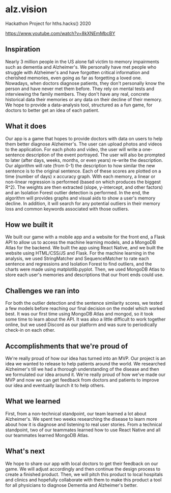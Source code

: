 # alz.vision
Hackathon Project for hths.hacks() 2020

https://www.youtube.com/watch?v=8kXNEmMbcBY

## Inspiration
Nearly 3 million people in the US alone fall victim to memory impairments such as dementia and Alzheimer's. We personally have met people who struggle with Alzheimer's and have forgotten critical information and cherished memories, even going as far as forgetting a loved one.
Nowadays, when doctors diagnose patients, they don't personally know the person and have never met them before. They rely on mental tests and interviewing the family members. They don't have any real, concrete historical data their memories or any data on their decline of their memory. We hope to provide a data-analysis tool, structured as a fun game, for doctors to better get an idea of each patient.

## What it does
Our app is a game that hopes to provide doctors with data on users to help them better diagnose Alzheimer's. The user can upload photos and videos to the application. For each photo and video, the user will write a one-sentence description of the event portrayed. The user will also be prompted to later (after days, weeks, months, or even years) re-write the description. Our algorithm will rate (from 0-1) the description to how similar the new sentence is to the original sentence. Each of these scores are plotted on a time (number of days) x accuracy graph. With each memory, a linear or non-linear regression is performed (based on which produces the biggest R^2). The weights are then extracted (slope, y-intercept, and other factors) and an Isolation Forest outlier detection is performed. In the end, the algorithm will provides graphs and visual aids to show a user's memory decline. In addition, it will search for any potential outliers in their memory loss and common keywords associated with those outliers.

## How we built it
We built our game with a mobile app and a website for the front end, a Flask API to allow us to access the machine learning models, and a MongoDB Atlas for the backend. We built the app using React Native, and we built the website using HTML/CSS/JS and Flask. For the machine learning in the analysis, we used StringMatcher and SequenceMatcher to rate each sentence and regressions and Isolation Forest to find outliers, and the charts were made using matplotlib.pyplot. Then, we used MongoDB Atlas to store each user's memories and descriptions that our front ends could use.

## Challenges we ran into
For both the outlier detection and the sentence similarity scores, we tested a few models before reaching our final decision on the model which worked best. It was our first time using MongoDB Atlas and mongod, so it took some time to learn about the API. It was also a little difficult to work together online, but we used Discord as our platform and was sure to periodically check-in on each other.

## Accomplishments that we're proud of
We're really proud of how our idea has turned into an MVP. Our project is an idea we wanted to release to help patients around the world. We researched Alzheimer's till we had a thorough understanding of the disease and then we formulated our idea around it. We're really proud of how we've made our MVP and now we can get feedback from doctors and patients to improve our idea and eventually launch it to help others.

## What we learned
First, from a non-technical standpoint, our team learned a lot about Alzheimer's. We spent two weeks researching the disease to learn more about how it is diagnose and listening to real user stories. From a technical standpoint, two of our teammates learned how to use React Native and all our teammates learned MongoDB Atlas.

## What's next
We hope to share our app with local doctors to get their feedback on our game. We will adjust accordingly and then continue the design process to create a finished product. Then, we will pitch this product to local hospitals and clinics and hopefully collaborate with them to make this product a tool for all physicians to diagnose Dementia and Alzheimer's better.
